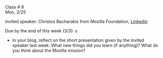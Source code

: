 
<div class="lecture2">
<div class="column_date">

Class # 8 <br>
Mon, 2/25

</div>

<div class="column_materials">
<p markdown="block">


Invited speaker: Christos Bacharakis from Mozilla Foundation, [Linkedin](https://www.linkedin.com/in/christosbaharakis/?originalSubdomain=gr)



Due by the end of this week (3/3):
s
- In your blog, reflect on the _short_ presentation given by the invited speaker last week. What new things did you learn (if anything)? What do you think about the Mozilla mission?

</p>
</div>

<div class="column_assign">
<p markdown="block">


</p>
</div>

</div>
